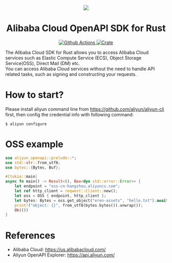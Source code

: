 <p align="center">
   <a href="https://cn.aliyun.com/">
      <img src="https://docs.alibabagroup.com/assets2/images/en/news/library_logos_aliyun_large.png">
   </a>
</p>

<h1 align="center">Alibaba Cloud OpenAPI SDK for Rust</h1>

<p align="center">
  <a href="https://github.com/linux-china/aliyun-openapi-rust-sdk/actions">
    <img alt="Github Actions" src="https://img.shields.io/github/workflow/status/linux-china/aliyun-openapi-rust-sdk/Rust">
  </a>
  <a href="https://crates.io/crates/aliyun-openapi">
    <img alt="Crate" src="https://img.shields.io/crates/v/aliyun-openapi">
  </a>

</p>

The Alibaba Cloud SDK for Rust allows you to access Alibaba Cloud services such as Elastic Compute Service (ECS), Object Storage Service(OSS), Direct Mail (DM) etc.  
You can access Alibaba Cloud services without the need to handle API related tasks, such as signing and constructing your requests.

# How to start?
Please install aliyun command line from https://github.com/aliyun/aliyun-cli first, then config the credential info with following command:

```
$ aliyun configure
```

# OSS example

```rust
use aliyun_openapi::prelude::*;
use std::str::from_utf8;
use bytes::{Bytes, Buf};

#[tokio::main]
async fn main() -> Result<(), Box<dyn std::error::Error>> {
    let endpoint = "oss-cn-hangzhou.aliyuncs.com";
    let ref http_client = reqwest::Client::new();
    let oss = OSS { endpoint, http_client };
    let bytes: Bytes = oss.get_object("eren-assets", "hello.txt").await?;
    print!("object: {}", from_utf8(bytes.bytes()).unwrap());
    Ok(())
}
```

# References

* Alibaba Cloud: https://us.alibabacloud.com/
* Aliyun OpenAPI Explorer: https://api.aliyun.com/
